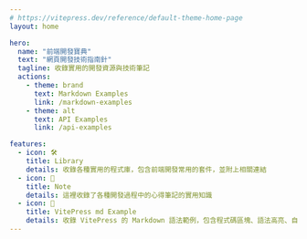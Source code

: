 ```yaml
---
# https://vitepress.dev/reference/default-theme-home-page
layout: home

hero:
  name: "前端開發寶典"
  text: "網頁開發技術指南針"
  tagline: 收錄實用的開發資源與技術筆記
  actions:
    - theme: brand
      text: Markdown Examples
      link: /markdown-examples
    - theme: alt
      text: API Examples
      link: /api-examples

features:
  - icon: 🛠️
    title: Library
    details: 收錄各種實用的程式庫，包含前端開發常用的套件，並附上相關連結
  - icon: 📝
    title: Note
    details: 這裡收錄了各種開發過程中的心得筆記的實用知識
  - icon: 📖
    title: VitePress md Example
    details: 收錄 VitePress 的 Markdown 語法範例，包含程式碼區塊、語法高亮、自定義容器等功能。
---
```


